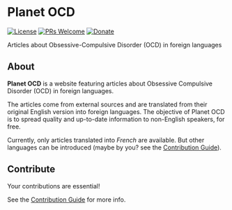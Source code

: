 Planet OCD
=======

[![License](https://img.shields.io/badge/license-MIT-blue.svg)](./LICENSE)
[![PRs Welcome](https://img.shields.io/badge/PRs-welcome-brightgreen.svg?style=flat-square)](http://makeapullrequest.com)
[![Donate](https://img.shields.io/badge/Paypal-Donate-green.svg?logo=paypal&style=flat)](https://www.paypal.com/cgi-bin/webscr?cmd=_s-xclick&hosted_button_id=23LG7JTZSCA54&source=url)

Articles about Obsessive-Compulsive Disorder (OCD) in foreign languages

About
----------

**Planet OCD** is a website featuring articles about Obsessive Compulsive Disorder (OCD) in foreign languages. 

The articles come from external sources and are translated from their original English version into foreign languages. The objective of Planet OCD is to spread quality and up-to-date information to non-English speakers, for free. 

Currently, only articles translated into _French_ are available. But other languages can be introduced (maybe by you? see the [Contribution Guide](./CONTRIBUTE.md)).

Contribute
----------

Your contributions are essential! 

See the [Contribution Guide](./CONTRIBUTE.md) for more info.
